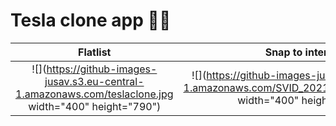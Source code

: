 # Tesla clone app 🚗🔌

|                        Flatlist                 |                      Snap to interval            |
| :---------------------------------------------: | :----------------------------------------------: |
| ![](https://github-images-jusav.s3.eu-central-1.amazonaws.com/teslaclone.jpg  width="400" height="790")  | ![](https://github-images-jusav.s3.eu-central-1.amazonaws.com/SVID_20211229_151235_1.gif  width="400" height="790")  |
